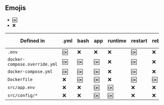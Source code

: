 Emojis
------

- :ok:
- :x:


| Defined in | .yml | bash | app | runtime | restart | rebuild | variable replacement |
|------------|------|------|-----|---|---|---|---|
| `.env`     | :ok: | :x: | :x: | :x: | :ok: | :x: | :x: |
| `docker-compose.override.yml` | :ok: | :ok: | :ok: | :x: | :ok: | :x: | :ok:
| `docker-compose.yml` | :ok: | :ok: | :ok: | :x:| :ok: | :x: | :ok:
| `Dockerfile` | :x: | :ok: | :ok: | :x:| :ok: | :ok: | :x: 
| `src/app.env`  | :x: | :x: | :ok: | :ok: | :x: | :x: | :ok:
| `src/config/*`  | :x: | :x: | :ok: | :ok: | :x: | :x: | :ok:
